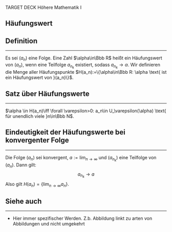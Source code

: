 
TARGET DECK
Höhere Mathematik I

Häufungswert
--
## Definition
***
Es sei $(a_n)$ eine Folge. Eine Zahl $\alpha\in\Bbb R$ heißt ein Häufungswert von $(a_n)$, wenn eine Teilfolge $a_{n_k}$ existiert, sodass $a_{n_k}\rightarrow \alpha$.
Wir definieren die Menge aller Häufungspunkte
$H(a_n):=\{\alpha\in\Bbb R: \alpha \text{ ist ein Häufungswert von }(a_n)\}$.
## Satz über Häufungswerte
***
$\alpha \in H(a_n)\iff \forall \varepsilon>0: a_n\in U_\varepsilon(\alpha) \text{ für unendlich viele }n\in\Bbb N$.
## Eindeutigkeit der Häufungswerte bei konvergenter Folge
***
Die Folge $(a_n)$ sei konvergent, $a:= \lim_{n\rightarrow \infty}$ und $(a_{n_k})$ eine Teilfolge von $(a_n)$. Dann gilt:
$$a_{n_k}\rightarrow a$$
Also gilt $H(a_n)=\{\lim_{n\rightarrow \infty}a_n\}$.
## Siehe auch
***
* Hier immer spezifischer Werden. Z.b. Abbildung linkt zu arten von Abbildungen und nicht umgekehrt